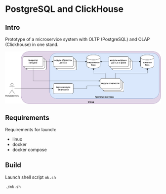 # PostgreSQL and ClickHouse

## Intro

Prototype of a microservice system with OLTP (PostgreSQL) and OLAP (Clickhouse) in one stand.

![Stand](PgAndClickHouse.png)

## Requirements

Requirements for launch:
- linux
- docker
- docker compose

## Build

Launch shell script `mk.sh`

```sh
./mk.sh
```